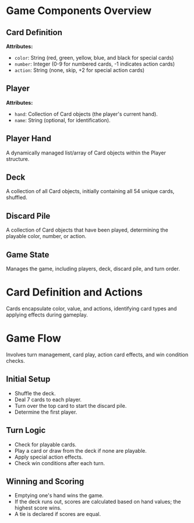 # Game Components Overview

## Card Definition

**Attributes:**
- `color`: String (red, green, yellow, blue, and black for special cards)
- `number`: Integer (0-9 for numbered cards, -1 indicates action cards)
- `action`: String (none, skip, +2 for special action cards)

## Player

**Attributes:**
- `hand`: Collection of Card objects (the player's current hand).
- `name`: String (optional, for identification).

## Player Hand

A dynamically managed list/array of Card objects within the Player structure.

## Deck

A collection of all Card objects, initially containing all 54 unique cards, shuffled.

## Discard Pile

A collection of Card objects that have been played, determining the playable color, number, or action.

## Game State

Manages the game, including players, deck, discard pile, and turn order.

# Card Definition and Actions

Cards encapsulate color, value, and actions, identifying card types and applying effects during gameplay.

# Game Flow

Involves turn management, card play, action card effects, and win condition checks.

## Initial Setup

- Shuffle the deck.
- Deal 7 cards to each player.
- Turn over the top card to start the discard pile.
- Determine the first player.

## Turn Logic

- Check for playable cards.
- Play a card or draw from the deck if none are playable.
- Apply special action effects.
- Check win conditions after each turn.

## Winning and Scoring

- Emptying one's hand wins the game.
- If the deck runs out, scores are calculated based on hand values; the highest score wins.
- A tie is declared if scores are equal.
